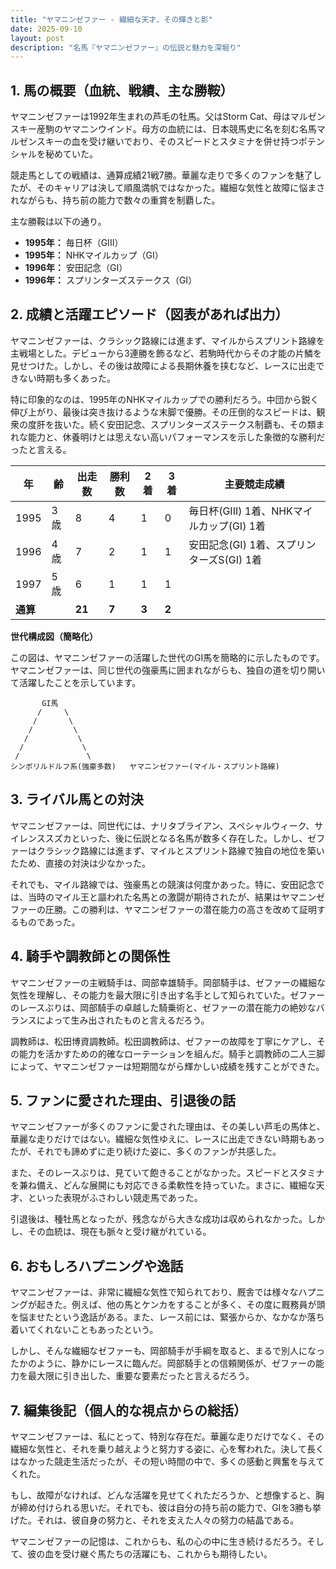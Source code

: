 ```yaml
---
title: "ヤマニンゼファー - 繊細な天才、その輝きと影"
date: 2025-09-10
layout: post
description: "名馬『ヤマニンゼファー』の伝説と魅力を深堀り"
---
```


## 1. 馬の概要（血統、戦績、主な勝鞍）

ヤマニンゼファーは1992年生まれの芦毛の牡馬。父はStorm Cat、母はマルゼンスキー産駒のヤマニンウインド。母方の血統には、日本競馬史に名を刻む名馬マルゼンスキーの血を受け継いでおり、そのスピードとスタミナを併せ持つポテンシャルを秘めていた。

競走馬としての戦績は、通算成績21戦7勝。華麗な走りで多くのファンを魅了したが、そのキャリアは決して順風満帆ではなかった。繊細な気性と故障に悩まされながらも、持ち前の能力で数々の重賞を制覇した。

主な勝鞍は以下の通り。

* **1995年：** 毎日杯（GIII）
* **1995年：** NHKマイルカップ（GI）
* **1996年：** 安田記念（GI）
* **1996年：** スプリンターズステークス（GI）


## 2. 成績と活躍エピソード（図表があれば出力）

ヤマニンゼファーは、クラシック路線には進まず、マイルからスプリント路線を主戦場とした。デビューから3連勝を飾るなど、若駒時代からその才能の片鱗を見せつけた。しかし、その後は故障による長期休養を挟むなど、レースに出走できない時期も多くあった。

特に印象的なのは、1995年のNHKマイルカップでの勝利だろう。中団から鋭く伸び上がり、最後は突き抜けるような末脚で優勝。その圧倒的なスピードは、観衆の度肝を抜いた。続く安田記念、スプリンターズステークス制覇も、その類まれな能力と、休養明けとは思えない高いパフォーマンスを示した象徴的な勝利だったと言える。

| 年 | 齢 | 出走数 | 勝利数 | 2着 | 3着 | 主要競走成績 |
|---|---|---|---|---|---|---|
| 1995 | 3歳 | 8 | 4 | 1 | 0 | 毎日杯(GIII) 1着、NHKマイルカップ(GI) 1着 |
| 1996 | 4歳 | 7 | 2 | 1 | 1 | 安田記念(GI) 1着、スプリンターズS(GI) 1着 |
| 1997 | 5歳 | 6 | 1 | 1 | 1 |  |
| **通算** |  | **21** | **7** | **3** | **2** |  |


**世代構成図（簡略化）**

この図は、ヤマニンゼファーの活躍した世代のGI馬を簡略的に示したものです。ヤマニンゼファーは、同じ世代の強豪馬に囲まれながらも、独自の道を切り開いて活躍したことを示しています。

```
       GI馬
      /     \
     /       \
    /         \
   /           \
  /             \
 /               \
シンボリルドルフ系(強豪多数)   ヤマニンゼファー(マイル・スプリント路線)
```


## 3. ライバル馬との対決

ヤマニンゼファーは、同世代には、ナリタブライアン、スペシャルウィーク、サイレンススズカといった、後に伝説となる名馬が数多く存在した。しかし、ゼファーはクラシック路線には進まず、マイルとスプリント路線で独自の地位を築いたため、直接の対決は少なかった。

それでも、マイル路線では、強豪馬との競演は何度かあった。特に、安田記念では、当時のマイル王と謳われた名馬との激闘が期待されたが、結果はヤマニンゼファーの圧勝。この勝利は、ヤマニンゼファーの潜在能力の高さを改めて証明するものであった。


## 4. 騎手や調教師との関係性

ヤマニンゼファーの主戦騎手は、岡部幸雄騎手。岡部騎手は、ゼファーの繊細な気性を理解し、その能力を最大限に引き出す名手として知られていた。ゼファーのレースぶりは、岡部騎手の卓越した騎乗術と、ゼファーの潜在能力の絶妙なバランスによって生み出されたものと言えるだろう。

調教師は、松田博資調教師。松田調教師は、ゼファーの故障を丁寧にケアし、その能力を活かすための的確なローテーションを組んだ。騎手と調教師の二人三脚によって、ヤマニンゼファーは短期間ながら輝かしい成績を残すことができた。


## 5. ファンに愛された理由、引退後の話

ヤマニンゼファーが多くのファンに愛された理由は、その美しい芦毛の馬体と、華麗な走りだけではない。繊細な気性ゆえに、レースに出走できない時期もあったが、それでも諦めずに走り続けた姿に、多くのファンが共感した。

また、そのレースぶりは、見ていて飽きることがなかった。スピードとスタミナを兼ね備え、どんな展開にも対応できる柔軟性を持っていた。まさに、繊細な天才、といった表現がふさわしい競走馬であった。

引退後は、種牡馬となったが、残念ながら大きな成功は収められなかった。しかし、その血統は、現在も脈々と受け継がれている。


## 6. おもしろハプニングや逸話

ヤマニンゼファーは、非常に繊細な気性で知られており、厩舎では様々なハプニングが起きた。例えば、他の馬とケンカをすることが多く、その度に厩務員が頭を悩ませたという逸話がある。また、レース前には、緊張からか、なかなか落ち着いてくれないこともあったという。

しかし、そんな繊細なゼファーも、岡部騎手が手綱を取ると、まるで別人になったかのように、静かにレースに臨んだ。岡部騎手との信頼関係が、ゼファーの能力を最大限に引き出した、重要な要素だったと言えるだろう。


## 7. 編集後記（個人的な視点からの総括）

ヤマニンゼファーは、私にとって、特別な存在だ。華麗な走りだけでなく、その繊細な気性と、それを乗り越えようと努力する姿に、心を奪われた。決して長くはなかった競走生活だったが、その短い時間の中で、多くの感動と興奮を与えてくれた。

もし、故障がなければ、どんな活躍を見せてくれただろうか、と想像すると、胸が締め付けられる思いだ。それでも、彼は自分の持ち前の能力で、GIを3勝も挙げた。それは、彼自身の努力と、それを支えた人々の努力の結晶である。

ヤマニンゼファーの記憶は、これからも、私の心の中に生き続けるだろう。そして、彼の血を受け継ぐ馬たちの活躍にも、これからも期待したい。
